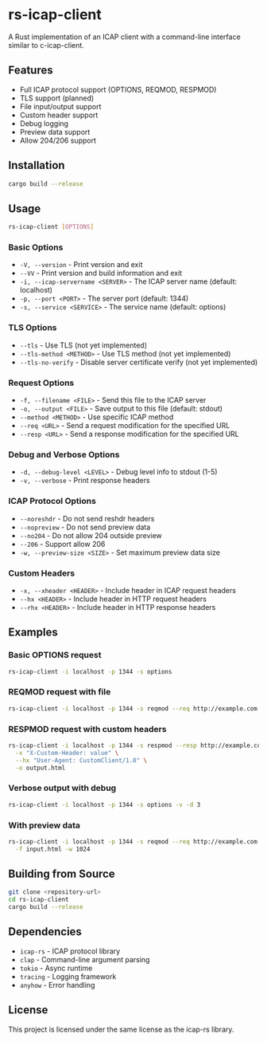 # rs-icap-client

A Rust implementation of an ICAP client with a command-line interface similar to c-icap-client.

## Features

- Full ICAP protocol support (OPTIONS, REQMOD, RESPMOD)
- TLS support (planned)
- File input/output support
- Custom header support
- Debug logging
- Preview data support
- Allow 204/206 support

## Installation

```bash
cargo build --release
```

## Usage

```bash
rs-icap-client [OPTIONS]
```

### Basic Options

- `-V, --version` - Print version and exit
- `--VV` - Print version and build information and exit
- `-i, --icap-servername <SERVER>` - The ICAP server name (default: localhost)
- `-p, --port <PORT>` - The server port (default: 1344)
- `-s, --service <SERVICE>` - The service name (default: options)

### TLS Options

- `--tls` - Use TLS (not yet implemented)
- `--tls-method <METHOD>` - Use TLS method (not yet implemented)
- `--tls-no-verify` - Disable server certificate verify (not yet implemented)

### Request Options

- `-f, --filename <FILE>` - Send this file to the ICAP server
- `-o, --output <FILE>` - Save output to this file (default: stdout)
- `--method <METHOD>` - Use specific ICAP method
- `--req <URL>` - Send a request modification for the specified URL
- `--resp <URL>` - Send a response modification for the specified URL

### Debug and Verbose Options

- `-d, --debug-level <LEVEL>` - Debug level info to stdout (1-5)
- `-v, --verbose` - Print response headers

### ICAP Protocol Options

- `--noreshdr` - Do not send reshdr headers
- `--nopreview` - Do not send preview data
- `--no204` - Do not allow 204 outside preview
- `--206` - Support allow 206
- `-w, --preview-size <SIZE>` - Set maximum preview data size

### Custom Headers

- `-x, --xheader <HEADER>` - Include header in ICAP request headers
- `--hx <HEADER>` - Include header in HTTP request headers
- `--rhx <HEADER>` - Include header in HTTP response headers

## Examples

### Basic OPTIONS request

```bash
rs-icap-client -i localhost -p 1344 -s options
```

### REQMOD request with file

```bash
rs-icap-client -i localhost -p 1344 -s reqmod --req http://example.com -f input.html
```

### RESPMOD request with custom headers

```bash
rs-icap-client -i localhost -p 1344 -s respmod --resp http://example.com \
  -x "X-Custom-Header: value" \
  --hx "User-Agent: CustomClient/1.0" \
  -o output.html
```

### Verbose output with debug

```bash
rs-icap-client -i localhost -p 1344 -s options -v -d 3
```

### With preview data

```bash
rs-icap-client -i localhost -p 1344 -s reqmod --req http://example.com \
  -f input.html -w 1024
```

## Building from Source

```bash
git clone <repository-url>
cd rs-icap-client
cargo build --release
```

## Dependencies

- `icap-rs` - ICAP protocol library
- `clap` - Command-line argument parsing
- `tokio` - Async runtime
- `tracing` - Logging framework
- `anyhow` - Error handling

## License

This project is licensed under the same license as the icap-rs library.

